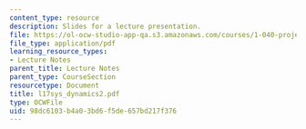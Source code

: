 ```yaml
---
content_type: resource
description: Slides for a lecture presentation.
file: https://ol-ocw-studio-app-qa.s3.amazonaws.com/courses/1-040-project-management-spring-2004/98dc6103b4a03bd6f5de657bd217f376_l17sys_dynamics2.pdf
file_type: application/pdf
learning_resource_types:
- Lecture Notes
parent_title: Lecture Notes
parent_type: CourseSection
resourcetype: Document
title: l17sys_dynamics2.pdf
type: OCWFile
uid: 98dc6103-b4a0-3bd6-f5de-657bd217f376
---
```

